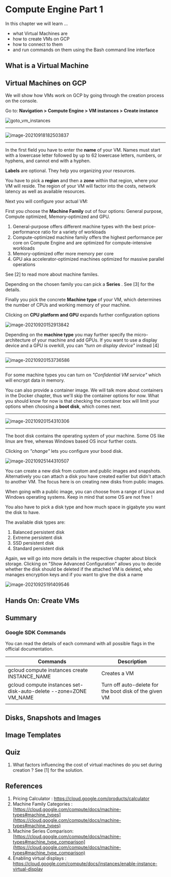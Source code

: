 # Compute Engine Part 1

In this chapter we will learn ...

* what Virtual Machines are
* how to create VMs on GCP
* how to connect to them
* and run commands on them using the Bash command line interface



## What is a Virtual Machine



## Virtual Machines on GCP

We will show how VMs work on GCP by going through the creation process on the console.

Go to: **Navigation > Compute Engine > VM instances > Create instance**

![goto_vm_instances](C:\Users\fatih.bostanci\Desktop\GCP_ACE_Unofficial_Study_Guide\Gifs\goto_vm_instances.gif) 

---

![image-20210918182503837](C:\Users\fatih.bostanci\AppData\Roaming\Typora\typora-user-images\image-20210918182503837.png)

---

In the first field you have to enter the **name** of your VM. Names must start with a lowercase letter followed by up to 62 lowercase letters, numbers, or hyphens, and cannot end with a hyphen.

**Labels** are optional. They help you organizing your resources.

You have to pick a **region** and then a **zone** within that region, where your VM will reside. The region of your VM will factor into the costs, network latency as well as available resources.

Next you will configure your actual VM:

First you choose the **Machine Family** out of four options: General purpose, Compute optimized, Memory-optimized and GPU.

1. General-purpose offers different machine types with the best price-performance ratio for a variety of workloads
2. Compute-optimized machine family offers the highest performance per core on Compute Engine and are optimized for compute-intensive workloads
3. Memory-optimized offer more memory per core
4. GPU aka accelerator-optimized machines optimized for massive parallel operations

See [2] to read more about machine familes.

Depending on the chosen family you can pick a **Series** . See [3] for the details.

Finally you pick the concrete **Machine type** of your VM, which determines the number of CPUs and working memory of your machine.

Clicking on **CPU platform and GPU** expands further configuration options

![image-20210920152913842](C:\Users\fatih.bostanci\AppData\Roaming\Typora\typora-user-images\image-20210920152913842.png)

Depending on the **machine type** you may further specify the micro-architecture of your machine and add GPUs. If you want to use a display device and a GPU is overkill, you can *"turn on display device"* instead [4]

---

![image-20210920153736586](C:\Users\fatih.bostanci\AppData\Roaming\Typora\typora-user-images\image-20210920153736586.png)

---

For some machine types you can turn on *"Confidential VM service"* which will encrypt data in memory.

You can also provide a container image. We will talk more about containers in the Docker chapter, thus we'll skip the container options for now. What you should know for now is that checking the container box will limit your options when choosing a **boot disk**, which comes next.

---

![image-20210920154310306](C:\Users\fatih.bostanci\AppData\Roaming\Typora\typora-user-images\image-20210920154310306.png)

---

The boot disk contains the operating system of your machine. Some OS like linux are free, whereas Windows based OS incur further costs.

Clicking on *"change"* lets you configure your bood disk.

![image-20210925144310507](C:\Users\fatih.bostanci\AppData\Roaming\Typora\typora-user-images\image-20210925144310507.png)

You can create a new disk from custom and public images and snapshots. Alternatively you can attach a disk you have created earlier but didn't attach to another VM. The focus here is on creating new disks from public images.

When going with a public image, you can choose from a range of Linux and Windows operating systems. Keep in mind that some OS are not free !

You also have to pick a disk type and how much space in gigabyte you want the disk to have.

The available disk types are:

1. Balanced persistent disk
2. Extreme persistent disk
3. SSD persistent disk
4. Standard persistent disk

Again, we will go into more details in the respective chapter about block storage. Clicking on "Show Advanced Configuration" allows you to decide whether the disk should be deleted if the attached VM is deleted, who manages encryption keys and if you want to give the disk a name

![image-20210925191409546](C:\Users\fatih.bostanci\AppData\Roaming\Typora\typora-user-images\image-20210925191409546.png)

## Hands On: Create VMs

## Summary



### Google SDK Commands

You can read the details of each command with all possible flags in the official documentation.

| Commands                                                     | Description                                            |
| ------------------------------------------------------------ | ------------------------------------------------------ |
| gcloud compute instances create INSTANCE_NAME                | Creates a VM                                           |
| gcloud compute instances set-disk-auto-delete --zone=ZONE VM_NAME | Turn off auto-delete for the boot disk of the given VM |
|                                                              |                                                        |



## Disks, Snapshots and Images

## Image Templates

## Quiz

1. What factors influencing the cost of virtual machines do you set during creation ? See [1] for the solution.

## References

1. Pricing Calculator : https://cloud.google.com/products/calculator
2. Machine Family Categories : [https://cloud.google.com/compute/docs/machine-types#machine_types](https://cloud.google.com/compute/docs/machine-types#machine_types)
3. Machine Series Comparison: [https://cloud.google.com/compute/docs/machine-types#machine_type_comparison](https://cloud.google.com/compute/docs/machine-types#machine_type_comparison)
4. Enabling virtual displays : https://cloud.google.com/compute/docs/instances/enable-instance-virtual-display

